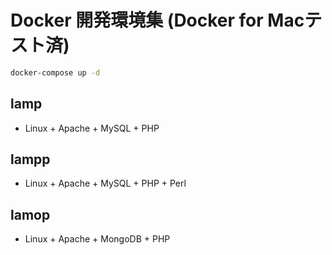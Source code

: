 # Docker 開発環境集 (Docker for Macテスト済)
```bash
docker-compose up -d
```

## lamp
* Linux + Apache + MySQL + PHP

## lampp
* Linux + Apache + MySQL + PHP + Perl

## lamop
* Linux + Apache + MongoDB + PHP